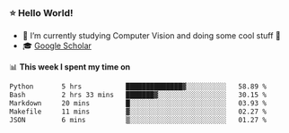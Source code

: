 ### ⭐️ Hello World!

<!--
**hologerry/hologerry** is a ✨ _special_ ✨ repository because its `README.md` (this file) appears on your GitHub profile.

Here are some ideas to get you started:

- 🔭 I’m currently working and studying on Computer Vision
- 🌱 I’m currently learning at Peking University
- 💬 Ask me about 
- 📫 How to reach me: E-mail
- 😄 Pronouns: he/his
- ⚡ Fun fact: Music is the Power
-->


- 🔭 I’m currently studying Computer Vision and doing some cool stuff 🤖
- 🎓 [Google Scholar](https://scholar.google.com/citations?user=3ykqW9wAAAAJ&hl=en)


📊 **This week I spent my time on**

<!--START_SECTION:waka-->

```txt
Python       5 hrs           ██████████████▓░░░░░░░░░░   58.89 %
Bash         2 hrs 33 mins   ███████▓░░░░░░░░░░░░░░░░░   30.15 %
Markdown     20 mins         █░░░░░░░░░░░░░░░░░░░░░░░░   03.93 %
Makefile     11 mins         ▓░░░░░░░░░░░░░░░░░░░░░░░░   02.27 %
JSON         6 mins          ▒░░░░░░░░░░░░░░░░░░░░░░░░   01.27 %
```

<!--END_SECTION:waka-->
